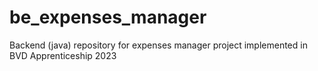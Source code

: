 # be_expenses_manager
Backend (java) repository for expenses manager project implemented in BVD Apprenticeship 2023
